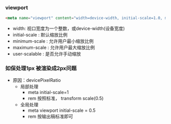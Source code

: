 ### viewport
```html
<meta name="viewport" content="width=device-width, initial-scale=1.0, minimum-scale=1.0, maximum=1.0, user-scale=no" />
```
+ width: 视口宽度为一个整数，或device-width(设备宽度)
+ initial-scale : 默认缩放比例
+ minimum-scale : 允许用户最小缩放比例
+ maximum-scale : 允许用户最大缩放比例
+ user-scalable : 是否允许手动缩放

### 如保处理1px 被渲染成2px问题
+ 原因：devicePixelRatio
    + 局部处理
        + meta initial-scale=1
        + rem 按照标准， transform scale(0.5)
    + 全局处理
        + meta viewport initial-scale = 0.5
        + rem 按输出稿标准即可
